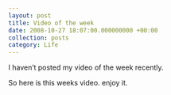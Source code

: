 ```yaml
---
layout: post
title: Video of the week
date: 2008-10-27 18:07:00.000000000 +00:00
collection: posts
category: Life
---
```


I haven’t posted my video of the week recently.

So here is this weeks video. enjoy it.
